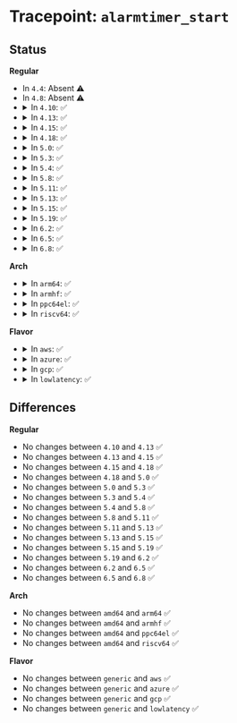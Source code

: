 # Tracepoint: <code>alarmtimer_start</code>

## Status
<b>Regular</b>
<ul>
<li>
In <code>4.4</code>: Absent ⚠️
</li>
<li>
In <code>4.8</code>: Absent ⚠️
</li>
<li>
<details>
<summary>In <code>4.10</code>: ✅</summary>

Event:

```c
struct trace_event_raw_alarm_class {
    struct trace_entry ent;
    void *alarm;
    unsigned char alarm_type;
    s64 expires;
    s64 now;
    char __data[0];
};
```
Function:

```c
void trace_event_raw_event_alarm_class(void *__data, struct alarm *alarm, ktime_t now);
```
</details>
</li>
<li>
<details>
<summary>In <code>4.13</code>: ✅</summary>

Event:

```c
struct trace_event_raw_alarm_class {
    struct trace_entry ent;
    void *alarm;
    unsigned char alarm_type;
    s64 expires;
    s64 now;
    char __data[0];
};
```
Function:

```c
void trace_event_raw_event_alarm_class(void *__data, struct alarm *alarm, ktime_t now);
```
</details>
</li>
<li>
<details>
<summary>In <code>4.15</code>: ✅</summary>

Event:

```c
struct trace_event_raw_alarm_class {
    struct trace_entry ent;
    void *alarm;
    unsigned char alarm_type;
    s64 expires;
    s64 now;
    char __data[0];
};
```
Function:

```c
void trace_event_raw_event_alarm_class(void *__data, struct alarm *alarm, ktime_t now);
```
</details>
</li>
<li>
<details>
<summary>In <code>4.18</code>: ✅</summary>

Event:

```c
struct trace_event_raw_alarm_class {
    struct trace_entry ent;
    void *alarm;
    unsigned char alarm_type;
    s64 expires;
    s64 now;
    char __data[0];
};
```
Function:

```c
void trace_event_raw_event_alarm_class(void *__data, struct alarm *alarm, ktime_t now);
```
</details>
</li>
<li>
<details>
<summary>In <code>5.0</code>: ✅</summary>

Event:

```c
struct trace_event_raw_alarm_class {
    struct trace_entry ent;
    void *alarm;
    unsigned char alarm_type;
    s64 expires;
    s64 now;
    char __data[0];
};
```
Function:

```c
void trace_event_raw_event_alarm_class(void *__data, struct alarm *alarm, ktime_t now);
```
</details>
</li>
<li>
<details>
<summary>In <code>5.3</code>: ✅</summary>

Event:

```c
struct trace_event_raw_alarm_class {
    struct trace_entry ent;
    void *alarm;
    unsigned char alarm_type;
    s64 expires;
    s64 now;
    char __data[0];
};
```
Function:

```c
void trace_event_raw_event_alarm_class(void *__data, struct alarm *alarm, ktime_t now);
```
</details>
</li>
<li>
<details>
<summary>In <code>5.4</code>: ✅</summary>

Event:

```c
struct trace_event_raw_alarm_class {
    struct trace_entry ent;
    void *alarm;
    unsigned char alarm_type;
    s64 expires;
    s64 now;
    char __data[0];
};
```
Function:

```c
void trace_event_raw_event_alarm_class(void *__data, struct alarm *alarm, ktime_t now);
```
</details>
</li>
<li>
<details>
<summary>In <code>5.8</code>: ✅</summary>

Event:

```c
struct trace_event_raw_alarm_class {
    struct trace_entry ent;
    void *alarm;
    unsigned char alarm_type;
    s64 expires;
    s64 now;
    char __data[0];
};
```
Function:

```c
void trace_event_raw_event_alarm_class(void *__data, struct alarm *alarm, ktime_t now);
```
</details>
</li>
<li>
<details>
<summary>In <code>5.11</code>: ✅</summary>

Event:

```c
struct trace_event_raw_alarm_class {
    struct trace_entry ent;
    void *alarm;
    unsigned char alarm_type;
    s64 expires;
    s64 now;
    char __data[0];
};
```
Function:

```c
void trace_event_raw_event_alarm_class(void *__data, struct alarm *alarm, ktime_t now);
```
</details>
</li>
<li>
<details>
<summary>In <code>5.13</code>: ✅</summary>

Event:

```c
struct trace_event_raw_alarm_class {
    struct trace_entry ent;
    void *alarm;
    unsigned char alarm_type;
    s64 expires;
    s64 now;
    char __data[0];
};
```
Function:

```c
void trace_event_raw_event_alarm_class(void *__data, struct alarm *alarm, ktime_t now);
```
</details>
</li>
<li>
<details>
<summary>In <code>5.15</code>: ✅</summary>

Event:

```c
struct trace_event_raw_alarm_class {
    struct trace_entry ent;
    void *alarm;
    unsigned char alarm_type;
    s64 expires;
    s64 now;
    char __data[0];
};
```
Function:

```c
void trace_event_raw_event_alarm_class(void *__data, struct alarm *alarm, ktime_t now);
```
</details>
</li>
<li>
<details>
<summary>In <code>5.19</code>: ✅</summary>

Event:

```c
struct trace_event_raw_alarm_class {
    struct trace_entry ent;
    void *alarm;
    unsigned char alarm_type;
    s64 expires;
    s64 now;
    char __data[0];
};
```
Function:

```c
void trace_event_raw_event_alarm_class(void *__data, struct alarm *alarm, ktime_t now);
```
</details>
</li>
<li>
<details>
<summary>In <code>6.2</code>: ✅</summary>

Event:

```c
struct trace_event_raw_alarm_class {
    struct trace_entry ent;
    void *alarm;
    unsigned char alarm_type;
    s64 expires;
    s64 now;
    char __data[0];
};
```
Function:

```c
void trace_event_raw_event_alarm_class(void *__data, struct alarm *alarm, ktime_t now);
```
</details>
</li>
<li>
<details>
<summary>In <code>6.5</code>: ✅</summary>

Event:

```c
struct trace_event_raw_alarm_class {
    struct trace_entry ent;
    void *alarm;
    unsigned char alarm_type;
    s64 expires;
    s64 now;
    char __data[0];
};
```
Function:

```c
void trace_event_raw_event_alarm_class(void *__data, struct alarm *alarm, ktime_t now);
```
</details>
</li>
<li>
<details>
<summary>In <code>6.8</code>: ✅</summary>

Event:

```c
struct trace_event_raw_alarm_class {
    struct trace_entry ent;
    void *alarm;
    unsigned char alarm_type;
    s64 expires;
    s64 now;
    char __data[0];
};
```
Function:

```c
void trace_event_raw_event_alarm_class(void *__data, struct alarm *alarm, ktime_t now);
```
</details>
</li>
</ul>
<b>Arch</b>
<ul>
<li>
<details>
<summary>In <code>arm64</code>: ✅</summary>

Event:

```c
struct trace_event_raw_alarm_class {
    struct trace_entry ent;
    void *alarm;
    unsigned char alarm_type;
    s64 expires;
    s64 now;
    char __data[0];
};
```
Function:

```c
void trace_event_raw_event_alarm_class(void *__data, struct alarm *alarm, ktime_t now);
```
</details>
</li>
<li>
<details>
<summary>In <code>armhf</code>: ✅</summary>

Event:

```c
struct trace_event_raw_alarm_class {
    struct trace_entry ent;
    void *alarm;
    unsigned char alarm_type;
    s64 expires;
    s64 now;
    char __data[0];
};
```
Function:

```c
void trace_event_raw_event_alarm_class(void *__data, struct alarm *alarm, ktime_t now);
```
</details>
</li>
<li>
<details>
<summary>In <code>ppc64el</code>: ✅</summary>

Event:

```c
struct trace_event_raw_alarm_class {
    struct trace_entry ent;
    void *alarm;
    unsigned char alarm_type;
    s64 expires;
    s64 now;
    char __data[0];
};
```
Function:

```c
void trace_event_raw_event_alarm_class(void *__data, struct alarm *alarm, ktime_t now);
```
</details>
</li>
<li>
<details>
<summary>In <code>riscv64</code>: ✅</summary>

Event:

```c
struct trace_event_raw_alarm_class {
    struct trace_entry ent;
    void *alarm;
    unsigned char alarm_type;
    s64 expires;
    s64 now;
    char __data[0];
};
```
Function:

```c
void trace_event_raw_event_alarm_class(void *__data, struct alarm *alarm, ktime_t now);
```
</details>
</li>
</ul>
<b>Flavor</b>
<ul>
<li>
<details>
<summary>In <code>aws</code>: ✅</summary>

Event:

```c
struct trace_event_raw_alarm_class {
    struct trace_entry ent;
    void *alarm;
    unsigned char alarm_type;
    s64 expires;
    s64 now;
    char __data[0];
};
```
Function:

```c
void trace_event_raw_event_alarm_class(void *__data, struct alarm *alarm, ktime_t now);
```
</details>
</li>
<li>
<details>
<summary>In <code>azure</code>: ✅</summary>

Event:

```c
struct trace_event_raw_alarm_class {
    struct trace_entry ent;
    void *alarm;
    unsigned char alarm_type;
    s64 expires;
    s64 now;
    char __data[0];
};
```
Function:

```c
void trace_event_raw_event_alarm_class(void *__data, struct alarm *alarm, ktime_t now);
```
</details>
</li>
<li>
<details>
<summary>In <code>gcp</code>: ✅</summary>

Event:

```c
struct trace_event_raw_alarm_class {
    struct trace_entry ent;
    void *alarm;
    unsigned char alarm_type;
    s64 expires;
    s64 now;
    char __data[0];
};
```
Function:

```c
void trace_event_raw_event_alarm_class(void *__data, struct alarm *alarm, ktime_t now);
```
</details>
</li>
<li>
<details>
<summary>In <code>lowlatency</code>: ✅</summary>

Event:

```c
struct trace_event_raw_alarm_class {
    struct trace_entry ent;
    void *alarm;
    unsigned char alarm_type;
    s64 expires;
    s64 now;
    char __data[0];
};
```
Function:

```c
void trace_event_raw_event_alarm_class(void *__data, struct alarm *alarm, ktime_t now);
```
</details>
</li>
</ul>

## Differences
<b>Regular</b>
<ul>
<li>
No changes between <code>4.10</code> and <code>4.13</code> ✅
</li>
<li>
No changes between <code>4.13</code> and <code>4.15</code> ✅
</li>
<li>
No changes between <code>4.15</code> and <code>4.18</code> ✅
</li>
<li>
No changes between <code>4.18</code> and <code>5.0</code> ✅
</li>
<li>
No changes between <code>5.0</code> and <code>5.3</code> ✅
</li>
<li>
No changes between <code>5.3</code> and <code>5.4</code> ✅
</li>
<li>
No changes between <code>5.4</code> and <code>5.8</code> ✅
</li>
<li>
No changes between <code>5.8</code> and <code>5.11</code> ✅
</li>
<li>
No changes between <code>5.11</code> and <code>5.13</code> ✅
</li>
<li>
No changes between <code>5.13</code> and <code>5.15</code> ✅
</li>
<li>
No changes between <code>5.15</code> and <code>5.19</code> ✅
</li>
<li>
No changes between <code>5.19</code> and <code>6.2</code> ✅
</li>
<li>
No changes between <code>6.2</code> and <code>6.5</code> ✅
</li>
<li>
No changes between <code>6.5</code> and <code>6.8</code> ✅
</li>
</ul>
<b>Arch</b>
<ul>
<li>
No changes between <code>amd64</code> and <code>arm64</code> ✅
</li>
<li>
No changes between <code>amd64</code> and <code>armhf</code> ✅
</li>
<li>
No changes between <code>amd64</code> and <code>ppc64el</code> ✅
</li>
<li>
No changes between <code>amd64</code> and <code>riscv64</code> ✅
</li>
</ul>
<b>Flavor</b>
<ul>
<li>
No changes between <code>generic</code> and <code>aws</code> ✅
</li>
<li>
No changes between <code>generic</code> and <code>azure</code> ✅
</li>
<li>
No changes between <code>generic</code> and <code>gcp</code> ✅
</li>
<li>
No changes between <code>generic</code> and <code>lowlatency</code> ✅
</li>
</ul>
